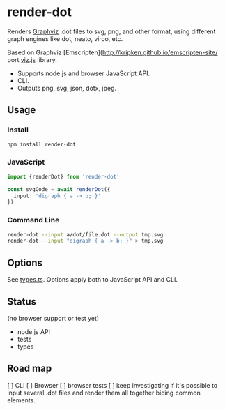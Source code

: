 # render-dot

Renders [Graphviz](http://www.graphviz.org) .dot files to svg, png, and other format, using different graph engines like dot, neato, virco, etc. 

Based on Graphviz [Emscripten](http://kripken.github.io/emscripten-site/ port [viz.js](https://github.com/mdaines/viz.js) library.

 * Supports node.js and browser JavaScript API.
 * CLI.
 * Outputs png, svg, json, dotx, jpeg. 

## Usage

### Install

```sh
npm install render-dot
```

### JavaScript

```ts
import {renderDot} from 'render-dot'

const svgCode = await renderDot({
  input: 'digraph { a -> b; }'
})
```

### Command Line

```sh
render-dot --input a/dot/file.dot --output tmp.svg
render-dot --input "digraph { a -> b; }" > tmp.svg
```

## Options

See [types.ts](src/types.ts). Options apply both to JavaScript API and CLI.

## Status

(no browser support or test yet)

 * node.js API
 * tests
 * types

## Road map

 [ ] CLI
 [ ] Browser
 [ ] browser tests
 [ ] keep investigating if it's possible to input several .dot files and render them all together biding common elements.